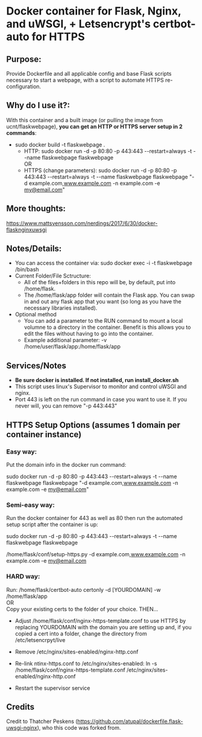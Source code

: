 # Docker container for Flask, Nginx, and uWSGI, + Letsencrypt's certbot-auto for HTTPS

## Purpose:
Provide Dockerfile and all applicable config and base Flask scripts necessary to start a webpage, with a script to automate HTTPS re-configuration.

## Why do I use it?:

With this container and a built image (or pulling the image from ucnt/flaskwebpage), <b>you can get an HTTP or HTTPS server setup in 2 commands</b>:
- sudo docker build -t flaskwebpage .
  - HTTP: sudo docker run -d -p 80:80 -p 443:443 --restart=always -t --name flaskwebpage flaskwebpage <br>
  OR
  - HTTPS (change parameters): sudo docker run -d -p 80:80 -p 443:443 --restart=always -t --name flaskwebpage flaskwebpage "-d example.com,www.example.com -n example.com -e my@email.com" 

## More thoughts:
https://www.mattsvensson.com/nerdings/2017/6/30/docker-flasknginxuwsgi

## Notes/Details:
- You can access the container via: sudo docker exec -i -t flaskwebpage /bin/bash
- Current Folder/File Sctructure:
    - All of the files+folders in this repo will be, by default, put into /home/flask.  
    - The /home/flask/app folder will contain the Flask app.  You can swap in and out any flask app that you want (so long as you have the necessary libraries installed).
- Optional method
    - You can add a parameter to the RUN command to mount a local volumne to a directory in the container.  Benefit is this allows you to edit the files without having to go into the container.
    - Example additional parameter: -v /home/user/flask/app:/home/flask/app
  
## Services/Notes
- <b>Be sure docker is installed.  If not installed, run install_docker.sh</b>
- This script uses linux's Supervisor to monitor and control uWSGI and nginx.
- Port 443 is left on the run command in case you want to use it.  If you never will, you can remove "-p 443:443"


## HTTPS Setup Options (assumes 1 domain per container instance)
  
### Easy way: 

Put the domain info in the docker run command: 

sudo docker run -d -p 80:80 -p 443:443 --restart=always -t --name flaskwebpage flaskwebpage "-d example.com,www.example.com -n example.com -e my@email.com"

### Semi-easy way: 

Run the docker container for 443 as well as 80 then run the automated setup script after the container is up:

sudo docker run -d -p 80:80 -p 443:443 --restart=always -t --name flaskwebpage flaskwebpage

/home/flask/conf/setup-https.py -d example.com,www.example.com -n example.com -e my@email.com

### HARD way: 

Run: /home/flask/certbot-auto certonly -d [YOURDOMAIN] -w /home/flask/app<br>
OR <br>
Copy your existing certs to the folder of your choice.  THEN...

  - Adjust /home/flask/conf/nginx-https-template.conf to use HTTPS by replacing YOURDOMAIN with the domain you are setting up and, if you copied a cert into a folder, change the directory from /etc/letsencrpyt/live
      
  - Remove /etc/nginx/sites-enabled/nginx-http.conf
      
  - Re-link ntinx-https.conf to /etc/nginx/sites-enabled: ln -s /home/flask/conf/nginx-https-template.conf /etc/nginx/sites-enabled/nginx-http.conf
      
  - Restart the supervisor service
    
  
  
## Credits
Credit to Thatcher Peskens (https://github.com/atupal/dockerfile.flask-uwsgi-nginx), who this code was forked from.
    




